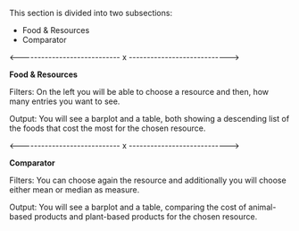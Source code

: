 This section is divided into two subsections:
- Food & Resources
- Comparator

<---------------------------- x ---------------------------->

**Food & Resources**

Filters: On the left you will be able to choose a resource and then, how many entries you want to see.

Output: You will see a barplot and a table, both showing a descending list of the foods that cost the most for the chosen resource.

<---------------------------- x ---------------------------->

**Comparator**

Filters: You can choose again the resource and additionally you will choose either mean or median as measure.

Output: You will see a barplot and a table, comparing the cost of animal-based products and plant-based products for the chosen resource.